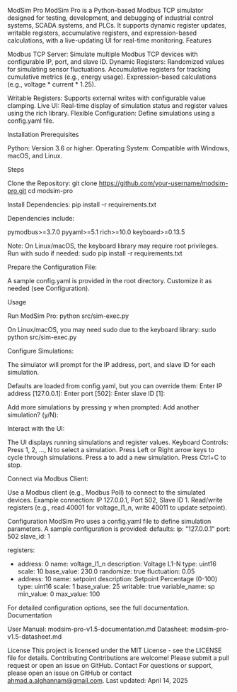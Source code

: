 ModSim Pro
ModSim Pro is a Python-based Modbus TCP simulator designed for testing, development, and debugging of industrial control systems, SCADA systems, and PLCs. It supports dynamic register updates, writable registers, accumulative registers, and expression-based calculations, with a live-updating UI for real-time monitoring.
Features

Modbus TCP Server: Simulate multiple Modbus TCP devices with configurable IP, port, and slave ID.
Dynamic Registers:
Randomized values for simulating sensor fluctuations.
Accumulative registers for tracking cumulative metrics (e.g., energy usage).
Expression-based calculations (e.g., voltage * current * 1.25).


Writable Registers: Supports external writes with configurable value clamping.
Live UI: Real-time display of simulation status and register values using the rich library.
Flexible Configuration: Define simulations using a config.yaml file.

Installation
Prerequisites

Python: Version 3.6 or higher.
Operating System: Compatible with Windows, macOS, and Linux.

Steps

Clone the Repository:
git clone https://github.com/your-username/modsim-pro.git
cd modsim-pro


Install Dependencies:
pip install -r requirements.txt

Dependencies include:

pymodbus>=3.7.0
pyyaml>=5.1
rich>=10.0
keyboard>=0.13.5

Note: On Linux/macOS, the keyboard library may require root privileges. Run with sudo if needed:
sudo pip install -r requirements.txt


Prepare the Configuration File:

A sample config.yaml is provided in the root directory. Customize it as needed (see Configuration).



Usage

Run ModSim Pro:
python src/sim-exec.py

On Linux/macOS, you may need sudo due to the keyboard library:
sudo python src/sim-exec.py


Configure Simulations:

The simulator will prompt for the IP address, port, and slave ID for each simulation.

Defaults are loaded from config.yaml, but you can override them:
Enter IP address [127.0.0.1]:
Enter port [502]:
Enter slave ID [1]:


Add more simulations by pressing y when prompted:
Add another simulation? (y/N):




Interact with the UI:

The UI displays running simulations and register values.
Keyboard Controls:
Press 1, 2, ..., N to select a simulation.
Press Left or Right arrow keys to cycle through simulations.
Press a to add a new simulation.
Press Ctrl+C to stop.




Connect via Modbus Client:

Use a Modbus client (e.g., Modbus Poll) to connect to the simulated devices.
Example connection: IP 127.0.0.1, Port 502, Slave ID 1.
Read/write registers (e.g., read 40001 for voltage_l1_n, write 40011 to update setpoint).



Configuration
ModSim Pro uses a config.yaml file to define simulation parameters. A sample configuration is provided:
defaults:
  ip: "127.0.0.1"
  port: 502
  slave_id: 1

registers:
  - address: 0
    name: voltage_l1_n
    description: Voltage L1-N
    type: uint16
    scale: 10
    base_value: 230.0
    randomize: true
    fluctuation: 0.05
  - address: 10
    name: setpoint
    description: Setpoint Percentage (0-100)
    type: uint16
    scale: 1
    base_value: 25
    writable: true
    variable_name: sp
    min_value: 0
    max_value: 100

For detailed configuration options, see the full documentation.
Documentation

User Manual: modsim-pro-v1.5-documentation.md
Datasheet: modsim-pro-v1.5-datasheet.md

License
This project is licensed under the MIT License - see the LICENSE file for details.
Contributing
Contributions are welcome! Please submit a pull request or open an issue on GitHub.
Contact
For questions or support, please open an issue on GitHub or contact ahmad.a.alghannam@gmail.com.
Last updated: April 14, 2025
